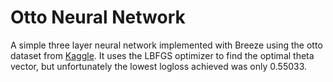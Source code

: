 # Otto Neural Network

A simple three layer neural network implemented with Breeze using the otto dataset from [Kaggle](https://www.kaggle.com/c/otto-group-product-classification-challenge). 
It uses the LBFGS optimizer to find the optimal theta vector, but unfortunately the lowest logloss 
achieved was only 0.55033.  